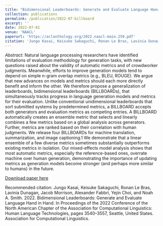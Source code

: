 ```yaml
---
title: "Bidimensional Leaderboards: Generate and Evaluate Language Hand in Hand"
collection: publications
permalink: /publication/2022-07-billboard
excerpt: ''
date: 2022-07-01
venue: 'NAACL'
paperurl: 'https://aclanthology.org/2022.naacl-main.259.pdf'
citation: 'Jungo Kasai, Keisuke Sakaguchi, Ronan Le Bras, Lavinia Dunagan, Jacob Morrison, Alexander Fabbri, Yejin Choi, and Noah A. Smith. 2022. Bidimensional Leaderboards: Generate and Evaluate Language Hand in Hand. In <i>Proceedings of the 2022 Conference of the North American Chapter of the Association for Computational Linguistics: Human Language Technologies</i>, pages 3540–3557, Seattle, United States. Association for Computational Linguistics.'
---
```

_Abstract:_ Natural language processing researchers have identified limitations of evaluation methodology for generation tasks, with new questions raised about the validity of automatic metrics and of crowdworker judgments. Meanwhile, efforts to improve generation models tend to depend on simple n-gram overlap metrics (e.g., BLEU, ROUGE). We argue that new advances on models and metrics should each more directly benefit and inform the other. We therefore propose a generalization of leaderboards, bidimensional leaderboards (BILLBOARDs), that simultaneously tracks progress in language generation models and metrics for their evaluation. Unlike conventional unidimensional leaderboards that sort submitted systems by predetermined metrics, a BILLBOARD accepts both generators and evaluation metrics as competing entries. A BILLBOARD automatically creates an ensemble metric that selects and linearly combines a few metrics based on a global analysis across generators. Further, metrics are ranked based on their correlation with human judgments. We release four BILLBOARDs for machine translation, summarization, and image captioning.1 We demonstrate that a linear ensemble of a few diverse metrics sometimes substantially outperforms existing metrics in isolation. Our mixed-effects model analysis shows that most automatic metrics, especially the reference-based ones, overrate machine over human generation, demonstrating the importance of updating metrics as generation models become stronger (and perhaps more similar to humans) in the future.

[Download paper here](https://aclanthology.org/2022.naacl-main.259.pdf)

Recommended citation: Jungo Kasai, Keisuke Sakaguchi, Ronan Le Bras, Lavinia Dunagan, Jacob Morrison, Alexander Fabbri, Yejin Choi, and Noah A. Smith. 2022. Bidimensional Leaderboards: Generate and Evaluate Language Hand in Hand. In Proceedings of the 2022 Conference of the North American Chapter of the Association for Computational Linguistics: Human Language Technologies, pages 3540–3557, Seattle, United States. Association for Computational Linguistics.